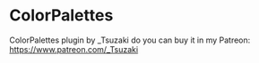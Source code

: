 # ColorPalettes
ColorPalettes plugin by _Tsuzaki
do you can buy it in my Patreon: https://www.patreon.com/_Tsuzaki
